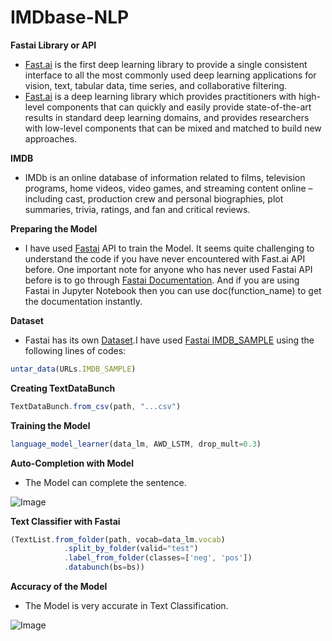 # **IMDbase-NLP**

**Fastai Library or API**
- [Fast.ai](https://www.fast.ai/about/) is the first deep learning library to provide a single consistent interface to all the most commonly used deep learning applications for vision, text, tabular data, time series, and collaborative filtering.
- [Fast.ai](https://www.fast.ai/about/) is a deep learning library which provides practitioners with high-level components that can quickly and easily provide state-of-the-art results in standard deep learning domains, and provides researchers with low-level components that can be mixed and matched to build new approaches.

**IMDB**
- IMDb is an online database of information related to films, television programs, home videos, video games, and streaming content online – including cast, production crew and personal biographies, plot summaries, trivia, ratings, and fan and critical reviews.

**Preparing the Model**
- I have used [Fastai](https://www.fast.ai/about/) API to train the Model. It seems quite challenging to understand the code if you have never encountered with Fast.ai API before.
One important note for anyone who has never used Fastai API before is to go through [Fastai Documentation](https://docs.fast.ai/). And if you are using Fastai in Jupyter Notebook then you can use doc(function_name) to get the documentation instantly.

**Dataset**
- Fastai has its own [Dataset](https://docs.fast.ai/datasets.html).I have used [Fastai IMDB_SAMPLE](https://course.fast.ai/datasets) using the following lines of codes:

```javascript
untar_data(URLs.IMDB_SAMPLE)
```

**Creating TextDataBunch**

```javascript
TextDataBunch.from_csv(path, "...csv")
```

**Training the Model**

```javascript
language_model_learner(data_lm, AWD_LSTM, drop_mult=0.3)
```

**Auto-Completion with Model**
- The Model can complete the sentence.

![Image](https://res.cloudinary.com/dge89aqpc/image/upload/v1596720349/Auto_rrxfiw.png)

**Text Classifier with Fastai**

```javascript
(TextList.from_folder(path, vocab=data_lm.vocab)
            .split_by_folder(valid="test")
            .label_from_folder(classes=['neg', 'pos'])
            .databunch(bs=bs))
```

**Accuracy of the Model**
- The Model is very accurate in Text Classification.

![Image](https://res.cloudinary.com/dge89aqpc/image/upload/v1596720699/Ac_w6ecjd.png)
